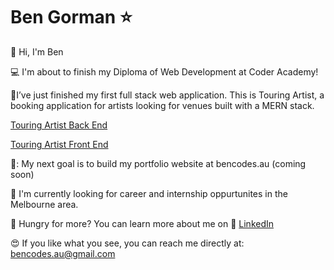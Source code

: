 # Ben Gorman :star:
👋 Hi, I'm Ben

💻 I'm about to finish my Diploma of Web Development at Coder Academy!

🤘I’ve just finished my first full stack web application. This is Touring Artist, a booking application for artists looking for venues built with a MERN stack. 


[Touring Artist Back End](https://github.com/bencodes-au/Touring-Artist-Back-End)


[Touring Artist Front End](https://github.com/bencodes-au/Touring-Artist-Front-End)

🎯: My next goal is to build my portfolio website at bencodes.au (coming soon)

🔭 I'm currently looking for career and internship oppurtunites in the Melbourne area. 


🍗 Hungry for more? You can learn more about me on 📑 [LinkedIn](https://linkedin.com/in/bencodes-au)


😍 If you like what you see, you can reach me directly at: bencodes.au@gmail.com


<!--
**bencodes-au/bencodes-au** is a ✨ _special_ ✨ repository because its `README.md` (this file) appears on your GitHub profile.

Here are some ideas to get you started:

- 🔭 I’m currently working on ...
- 🌱 I’m currently learning ...
- 👯 I’m looking to collaborate on ...
- 🤔 I’m looking for help with ...
- 💬 Ask me about ...
- 📫 How to reach me: ...
- 😄 Pronouns: ...
- ⚡ Fun fact: ...
-->
